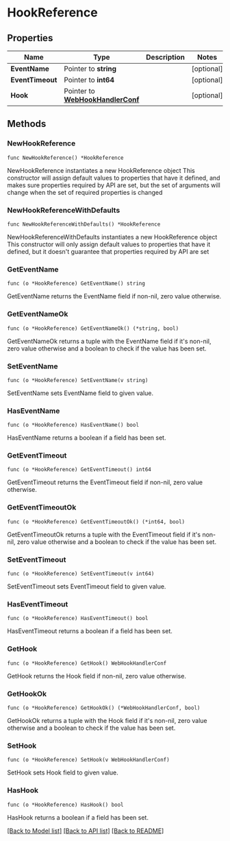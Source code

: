 # HookReference

## Properties

Name | Type | Description | Notes
------------ | ------------- | ------------- | -------------
**EventName** | Pointer to **string** |  | [optional] 
**EventTimeout** | Pointer to **int64** |  | [optional] 
**Hook** | Pointer to [**WebHookHandlerConf**](WebHookHandlerConf.md) |  | [optional] 

## Methods

### NewHookReference

`func NewHookReference() *HookReference`

NewHookReference instantiates a new HookReference object
This constructor will assign default values to properties that have it defined,
and makes sure properties required by API are set, but the set of arguments
will change when the set of required properties is changed

### NewHookReferenceWithDefaults

`func NewHookReferenceWithDefaults() *HookReference`

NewHookReferenceWithDefaults instantiates a new HookReference object
This constructor will only assign default values to properties that have it defined,
but it doesn't guarantee that properties required by API are set

### GetEventName

`func (o *HookReference) GetEventName() string`

GetEventName returns the EventName field if non-nil, zero value otherwise.

### GetEventNameOk

`func (o *HookReference) GetEventNameOk() (*string, bool)`

GetEventNameOk returns a tuple with the EventName field if it's non-nil, zero value otherwise
and a boolean to check if the value has been set.

### SetEventName

`func (o *HookReference) SetEventName(v string)`

SetEventName sets EventName field to given value.

### HasEventName

`func (o *HookReference) HasEventName() bool`

HasEventName returns a boolean if a field has been set.

### GetEventTimeout

`func (o *HookReference) GetEventTimeout() int64`

GetEventTimeout returns the EventTimeout field if non-nil, zero value otherwise.

### GetEventTimeoutOk

`func (o *HookReference) GetEventTimeoutOk() (*int64, bool)`

GetEventTimeoutOk returns a tuple with the EventTimeout field if it's non-nil, zero value otherwise
and a boolean to check if the value has been set.

### SetEventTimeout

`func (o *HookReference) SetEventTimeout(v int64)`

SetEventTimeout sets EventTimeout field to given value.

### HasEventTimeout

`func (o *HookReference) HasEventTimeout() bool`

HasEventTimeout returns a boolean if a field has been set.

### GetHook

`func (o *HookReference) GetHook() WebHookHandlerConf`

GetHook returns the Hook field if non-nil, zero value otherwise.

### GetHookOk

`func (o *HookReference) GetHookOk() (*WebHookHandlerConf, bool)`

GetHookOk returns a tuple with the Hook field if it's non-nil, zero value otherwise
and a boolean to check if the value has been set.

### SetHook

`func (o *HookReference) SetHook(v WebHookHandlerConf)`

SetHook sets Hook field to given value.

### HasHook

`func (o *HookReference) HasHook() bool`

HasHook returns a boolean if a field has been set.


[[Back to Model list]](../README.md#documentation-for-models) [[Back to API list]](../README.md#documentation-for-api-endpoints) [[Back to README]](../README.md)


